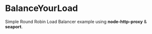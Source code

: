 # BalanceYourLoad
Simple Round Robin Load Balancer example using **node-http-proxy** & **seaport**.
